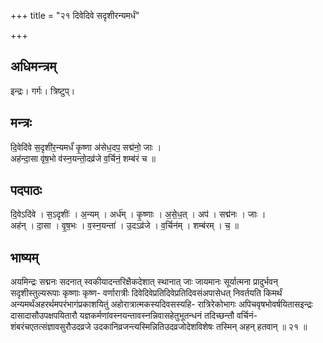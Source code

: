 +++
title = "२१ दिवेदिवे सदृशीरन्यमर्धं"

+++
## अधिमन्त्रम्
इन्द्रः। गर्गः। त्रिष्टुप्।

## मन्त्रः
दि॒वेदि॑वे स॒दृशी॑र॒न्यमर्धं॑ कृ॒ष्णा अ॑सेध॒दप॒ सद्म॑नो॒ जाः ।  
अह॑न्दा॒सा वृ॑ष॒भो व॑स्न॒यन्तो॒दव्र॑जे व॒र्चिनं॒ शम्ब॑रं च ॥

## पदपाठः
दि॒वेऽदि॑वे । स॒ऽदृशीः॑ । अ॒न्यम् । अर्ध॑म् । कृ॒ष्णाः । अ॒से॒ध॒त् । अप॑ । सद्म॑नः । जाः ।  
अह॑न् । दा॒सा । वृ॒ष॒भः । व॒स्न॒यन्ता॑ । उ॒दऽव्र॑जे । व॒र्चिन॑म् । शम्ब॑रम् । च॒ ॥

## भाष्यम्
अयमिन्द्रः सद्मनः सदनात् स्वकीयादन्तरिक्षैकदेशात् स्थानात् जाः जायमानः सूर्यात्मना प्रादुर्भवन् सदृशीस्तुल्यरूपाः कृष्णाः कृष्ण- वर्णारात्रीः दिवेदिवेप्रतिदिवेप्रतिदिवसंअपासेधत् निवर्तयति किमर्थं अन्यमर्थंअहरर्थमपरंभागंप्रकाशयितुं अहोरात्रात्मकस्यदिवसस्यहि- रात्रिरेकोभागः अपिचवृषभोवर्षयितासइन्द्रः दासादासौउपक्षपयितारौ यज्ञकर्मणांवस्नयन्तावस्नन्निवासहेतुभूतन्धनं तदिच्छन्तौ वर्चिनं- शंबरंचएतत्संज्ञावसुरौउदव्रजे उदकानिव्रजन्त्यस्मिन्नितिउदव्रजोदेशविशेषः तस्मिन् अहन् हतवान् ॥ २१ ॥